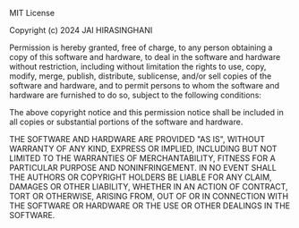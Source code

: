 MIT License

Copyright (c) 2024 JAI HIRASINGHANI

Permission is hereby granted, free of charge, to any person obtaining a copy of this software and hardware, to deal in the software and hardware without restriction, including without limitation the rights to use, copy, modify, merge, publish, distribute, sublicense, and/or sell copies of the software and hardware, and to permit persons to whom the software and hardware are furnished to do so, subject to the following conditions:

The above copyright notice and this permission notice shall be included in all copies or substantial portions of the software and hardware.

THE SOFTWARE AND HARDWARE ARE PROVIDED "AS IS", WITHOUT WARRANTY OF ANY KIND, EXPRESS OR IMPLIED, INCLUDING BUT NOT LIMITED TO THE WARRANTIES OF MERCHANTABILITY, FITNESS FOR A PARTICULAR PURPOSE AND NONINFRINGEMENT. IN NO EVENT SHALL THE AUTHORS OR COPYRIGHT HOLDERS BE LIABLE FOR ANY CLAIM, DAMAGES OR OTHER LIABILITY, WHETHER IN AN ACTION OF CONTRACT, TORT OR OTHERWISE, ARISING FROM, OUT OF OR IN CONNECTION WITH THE SOFTWARE OR HARDWARE OR THE USE OR OTHER DEALINGS IN THE SOFTWARE.
